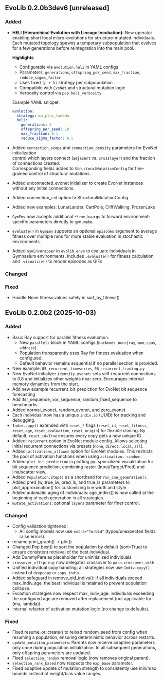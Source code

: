 ## EvoLib 0.2.0b3dev6 [unreleased]

### Added
- **HELI (Hierarchical Evolution with Lineage Incubation):**
  New operator enabling short local micro-evolutions for structure-mutated
  individuals. Each mutated topology spawns a temporary subpopulation that
  evolves for a few generations before reintegration into the main pool.

  **Highlights**
  - Configurable via `evolution.heli` in YAML configs  
  - Parameters: `generations`, `offspring_per_seed`, `max_fraction`, `reduce_sigma_factor`  
  - Uses fixed `(μ + λ)` strategy per subpopulation  
  - Compatible with `EvoNet` and structural mutation logic  
  - Verbosity control via `pop.heli_verbosity`

  Example YAML snippet:
  ```yaml
  evolution:
    strategy: mu_plus_lambda
    heli:
      generations: 5
      offspring_per_seed: 10
      max_fraction: 0.1
      reduce_sigma_factor: 0.5
   ```
- Added `connection_scope` and `connection_density` parameters for EvoNet initialization  
  control which layers connect (`adjacent` vs. `crosslayer`) and the fraction of connections created.  
  Corresponding fields added to `StructuralMutationConfig` for fine-grained control of
  structural mutations.
- Added unconnected_evonet initializer to create EvoNet instances without any initial connections.
- Added connection_init option to StructuralMutationConfig
- Added new examples: LunarLander, CartPole, CliffWalking, FrozenLake
- `GymEnv` now accepts additional `**env_kwargs` to forward environment-specific
  parameters directly to `gym.make`.
- `evaluate()` in `GymEnv` supports an optional `episodes` argument to average
  fitness over multiple runs for more stable evaluation in stochastic environments.
- Added `GymEnvWrapper` in `evolib.envs` to evaluate Individuals in Gymnasium environments.
  Includes `.evaluate()` for fitness calculation and `.visualize()` to render episodes as GIFs.

### Changed

### Fixed
- Handle None fitness values safely in sort_by_fitness()


## EvoLib 0.2.0b2 (2025-10-03)

### Added
- Basic Ray support for parallel fitness evaluation.
  - New `parallel:` block in YAML configs (`backend: none|ray`, `num_cpus`, `address`).
  - Population transparently uses Ray for fitness evaluation when configured.
  - Default behavior remains sequential if no parallel section is provided.
- New example: `05_recurrent_timeseries`, `06_recurrent_trading.py` 
- New EvoNet initializer `identity_evonet`: sets self-recurrent connections to 0.8 and initializes other weights near zero. Encourages internal memory dynamics from the start.
- Add new example recurrent_bit_prediction for EvoNet bit sequence forecasting
- Add lfsr_sequence, xor_sequence, random_fixed_sequence to benchmarks
- Added normal_evonet, random_evonet, and zero_evonet.
- Each individual now has a unique `indiv.id` (UUID) for tracking and debugging.
- `Indiv.copy()` extended with `reset_*` flags (`reset_id`, `reset_fitness`,
  `reset_age`, `reset_evaluation`, `reset_origin`) for flexible cloning.
  By default, `reset_id=True` ensures every copy gets a new unique ID.
- Added: `recurrent` option in EvoNet module config.
  Allows selecting initial recurrent connections via presets (`none`, `direct`, `local`, `all`).
- Added: `activations_allowed` option for EvoNet modules.
  This restricts the pool of activation functions when using `activation: random`.
- Added `plot_bit_prediction` in plotting.py: specialized visualization for bit sequence prediction, combining raster (Input/Target/Pred) and line/scatter view.
- Added `Population.step()` as a shorthand for `run_one_generation()`.
- Added pred_lw, true_lw, pred_ls, and true_ls parameters to plot_approximation() for customizing line width and style.
- Added automatic aging of individuals: age_indivs() is now called at the beginning of each generation in all strategies.
- `mutate_activations`: optional `layers` parameter for finer control.

### Changed
- Config validation tightened:
  - All config models now use `extra="forbid"` (typos/unexpected fields raise errors).
- rename print_graph() -> plot()
- Changed Pop.best() to sort the population by default (sort=True) to ensure consistent retrieval of the best individual.
- Add DummyPara as placeholder for uninitialized individuals
- `crossover_offspring`: now delegates crossover to `para.crossover_with`
- Unified individual copy handling: all strategies now use `Indiv.copy()`
  instead of `deepcopy` or `copy_indiv`.
- Added safeguard in remove_old_indivs(): if all individuals exceed max_indiv_age, the best individual is retained to prevent population collapse.
- Evolution strategies now respect max_indiv_age: individuals exceeding the configured age are removed after replacement (not applicable for (mu, lambda)).
- Internal refactor of activation mutation logic (no change to defaults).

### Fixed
- Fixed resume_or_create() to reload random_seed from config when resuming a population, ensuring deterministic behavior across restarts.
- `update_mutation_parameters`: Parents now receive adaptive parameters only once during population initialization.
  In all subsequent generations, only offspring parameters are updated.
- Fixed `selection_random` removal logic (now removes original parent).
- `selection_rank_based` now respects the `exp_base` parameter.
- Fixed adaptive update of mutation strength to consistently use min/max bounds instead of weight/bias value ranges.

